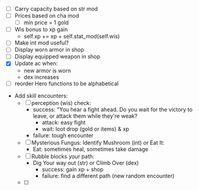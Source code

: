 * [ ] Carry capacity based on str mod
* [ ] Prices based on cha mod
    * [ ] min price = 1 gold
* [ ] Wis bonus to xp gain
    *  self.xp += xp + self.stat_mod(self.wis)
* [ ] Make int mod useful?
* [ ] Display worn armor in shop
* [ ] Display equipped weapon in shop
* [x] Update ac when:
    * new armor is worn
    * dex increases
* [ ] reorder Hero functions to be alphabetical

* Add skill encounters:
    * [ ] perception (wis) check:
        * success: "You hear a fight ahead. Do you wait for the victory to leave, or attack them while they're weak?
            * attack: easy fight
            * wait: loot drop (gold or items) & xp
        * failure: tough encounter
    * [ ] Mysterious Fungus: Identify Mushroom (int) or Eat It:
        * Eat: sometimes heal, sometimes take damage
    * [ ] Rubble blocks your path:
        * Dig Your way out (str) or Climb Over (dex)
            * success: gain xp + shop
            * failure: find a different path (new random encounter)
    * [ ] 
